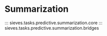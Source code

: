 # Summarization

::: sieves.tasks.predictive.summarization.core
::: sieves.tasks.predictive.summarization.bridges